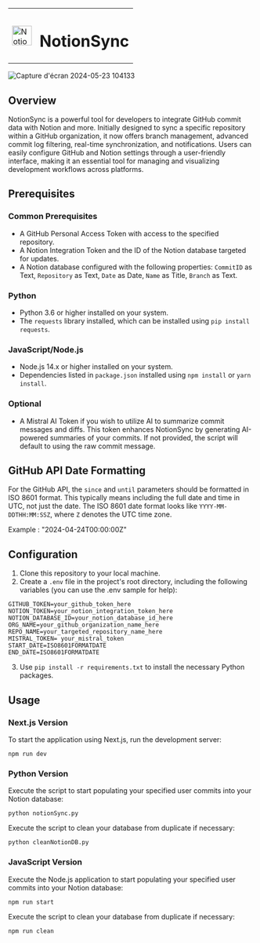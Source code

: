 <table>
  <tr>
    <td><img src="https://github.com/Omcci/NotionSync/assets/119880787/ed46dda5-2e5d-4ae1-ba81-0d48a14ba369" alt="NotionSyncLogoWhite" width="40" /></td>
    <td><h1>NotionSync</h1></td>
  </tr>
</table>

![Capture d'écran 2024-05-23 104133](https://github.com/Omcci/NotionSync/assets/119880787/f4e06fbf-69c8-4eec-a29f-4987c0a8f25f)

## Overview

NotionSync is a powerful tool for developers to integrate GitHub commit data with Notion and more. Initially designed to sync a specific repository within a GitHub organization, it now offers branch management, advanced commit log filtering, real-time synchronization, and notifications. Users can easily configure GitHub and Notion settings through a user-friendly interface, making it an essential tool for managing and visualizing development workflows across platforms.

## Prerequisites

### Common Prerequisites

- A GitHub Personal Access Token with access to the specified repository.
- A Notion Integration Token and the ID of the Notion database targeted for updates.
- A Notion database configured with the following properties: `CommitID` as Text, `Repository` as Text, `Date` as Date, `Name` as Title, `Branch` as Text.

### Python

- Python 3.6 or higher installed on your system.
- The `requests` library installed, which can be installed using `pip install requests`.

### JavaScript/Node.js

- Node.js 14.x or higher installed on your system.
- Dependencies listed in `package.json` installed using `npm install` or `yarn install`.

### Optional

- A Mistral AI Token if you wish to utilize AI to summarize commit messages and diffs. This token enhances NotionSync by generating AI-powered summaries of your commits. If not provided, the script will default to using the raw commit message.

## GitHub API Date Formatting

For the GitHub API, the `since` and `until` parameters should be formatted in ISO 8601 format. This typically means including the full date and time in UTC, not just the date. The ISO 8601 date format looks like `YYYY-MM-DDTHH:MM:SSZ`, where `Z` denotes the UTC time zone.

Example : "2024-04-24T00:00:00Z"

## Configuration

1. Clone this repository to your local machine.
2. Create a `.env` file in the project's root directory, including the following variables (you can use the .env sample for help):

```
GITHUB_TOKEN=your_github_token_here
NOTION_TOKEN=your_notion_integration_token_here
NOTION_DATABASE_ID=your_notion_database_id_here
ORG_NAME=your_github_organization_name_here
REPO_NAME=your_targeted_repository_name_here
MISTRAL_TOKEN= your_mistral_token
START_DATE=ISO8601FORMATDATE
END_DATE=ISO8601FORMATDATE
```

3. Use `pip install -r requirements.txt` to install the necessary Python packages.

## Usage

### Next.js Version

To start the application using Next.js, run the development server:

```
npm run dev
```

### Python Version

Execute the script to start populating your specified user commits into your Notion database:

```
python notionSync.py
```

Execute the script to clean your database from duplicate if necessary:

```
python cleanNotionDB.py
```

### JavaScript Version

Execute the Node.js application to start populating your specified user commits into your Notion database:

```
npm run start
```

Execute the script to clean your database from duplicate if necessary:

```
npm run clean
```
